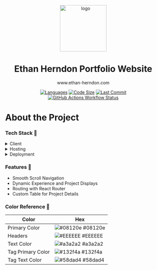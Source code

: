 <div align="center">

  <img src="public\favicon.ico" alt="logo" width="150" height="auto" />
  <h1>Ethan Herndon Portfolio Website</h1>

  <p>
    www.ethan-herndon.com
  </p>

  <p align="center">
   <a href = ""><img src="https://img.shields.io/github/languages/top/HerndonE/Portfolio-Website" alt="Languages" /></a>
   <a href = ""><img src="https://img.shields.io/github/repo-size/HerndonE/Portfolio-Website" alt="Code Size" /></a>
   <a href = ""><img src="https://img.shields.io/github/last-commit/HerndonE/Portfolio-Website" alt="Last Commit" /></a>
   <a href = ""><img src="https://img.shields.io/github/actions/workflow/status/HerndonE/Portfolio-Website/ci.yaml" alt="GitHub Actions Workflow Status" /></a>
  </p>

</div>

#  About the Project
### Tech Stack 👾 
<details>
  <summary>Client</summary>
  <ul>
    <li><a href="https://reactjs.org/">React.js</a></li>
    <li><a href="https://www.javascript.com">JavaScript</a></li>
    <li><a href="https://developer.mozilla.org/en-US/docs/Web/HTML">HTML</a></li>
    <li><a href="https://developer.mozilla.org/en-US/docs/Web/CSS">CSS</a></li>
  </ul>
</details>
<details>
  <summary>Hosting</summary>
  <ul>
    <li><a href="https://pages.github.com/">GitHub Pages</a></li>
  </ul>
</details>
<details>
  <summary>Deployment</summary>
  <ul>
    <li><a href="https://github.com/features/actions">GitHub Actions</a></li>
  </ul>
</details>

### Features 🎯

- Smooth Scroll Navigation
- Dynamic Experience and Project Displays
- Routing with React Router
- Custom Table for Project Details

### Color Reference 🎨

| Color             | Hex                                                                |
| ----------------- | ------------------------------------------------------------------ |
| Primary Color | ![#08120e](https://via.placeholder.com/10/08120e?text=+) #08120e  |
| Headers | ![#EEEEEE](https://via.placeholder.com/10/EEEEEE?text=+) #EEEEEE |
| Text Color | ![#a3a2a2](https://via.placeholder.com/10/a3a2a2?text=+) #a3a2a2 |
| Tag Primary Color | ![#132f4a](https://via.placeholder.com/10/132f4a?text=+) #132f4a |
| Tag Text Color | ![#58dad4](https://via.placeholder.com/10/58dad4?text=+) #58dad4 |


<!---
Website References/Inspirations:
1. https://brittanychiang.com/
2. https://blog.hubspot.com/website/simple-website-templates
-->